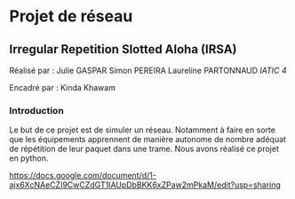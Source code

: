 # Projet de réseau
## Irregular Repetition Slotted Aloha (IRSA)
Réalisé par :
Julie GASPAR
Simon PEREIRA
Laureline PARTONNAUD
*IATIC 4*

Encadré par :
Kinda Khawam

### Introduction
Le but de ce projet est de simuler un réseau. Notamment à faire en sorte que les équipements apprennent de manière autonome de nombre adéquat de répétition de leur paquet dans une trame.
Nous avons réalisé ce projet en python.

https://docs.google.com/document/d/1-ajx6XcNAeCZI9CwCZdGT1IAUpDbBKK6xZPaw2mPkaM/edit?usp=sharing
